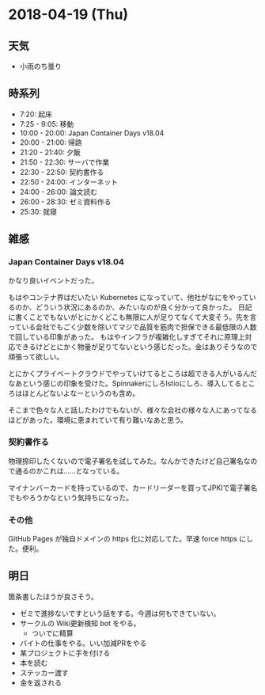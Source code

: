 # 2018-04-19 (Thu)

## 天気

- 小雨のち曇り

## 時系列

- 7:20: 起床
- 7:25 - 9:05: 移動
- 10:00 - 20:00: Japan Container Days v18.04
- 20:00 - 21:00: 帰路
- 21:20 - 21:40: 夕飯
- 21:50 - 22:30: サーバで作業
- 22:30 - 22:50: 契約書作る
- 22:50 - 24:00: インターネット
- 24:00 - 26:00: 論文読む
- 26:00 - 28:30: ゼミ資料作る
- 25:30: 就寝

## 雑感

### Japan Container Days v18.04

かなり良いイベントだった。

もはやコンテナ界はだいたい Kubernetes になっていて、他社がなにをやっているのか、どういう状況にあるのか、みたいなのが良く分かって良かった。
日記に書くことでもないがとにかくどこも無限に人が足りてなくて大変そう。先を言っている会社でもごく少数を除いてマジで品質を筋肉で担保できる最低限の人数で回している印象があった。
もはやインフラが複雑化しすぎてそれに原理上対応できるけどとにかく物量が足りてないという感じだった。金はありそうなので頑張って欲しい。

とにかくプライベートクラウドでやっていけてるところは超できる人がいるんだなあという感じの印象を受けた。SpinnakerにしろIstioにしろ、導入してるところはほとんどないよなーというのも含め。

そこまで色々な人と話したわけでもないが、様々な会社の様々な人にあってなるほどがあった。環境に恵まれていて有り難いなあと思う。

### 契約書作る

物理捺印したくないので電子署名を試してみた。なんかできたけど自己署名なので通るのかこれは……となっている。

マイナンバーカードを持っているので、カードリーダーを買ってJPKIで電子署名でもやろうかなという気持ちになった。

### その他

GitHub Pages が独自ドメインの https 化に対応してた。早速 force https にした。便利。

## 明日

箇条書したほうが良さそう。

- ゼミで進捗ないですという話をする。今週は何もできていない。
- サークルの Wiki更新検知 bot をやる。
  - ついでに精算
- バイトの仕事をやる。いい加減PRをやる
- 某プロジェクトに手を付ける
- 本を読む
- ステッカー渡す
- 金を返される
